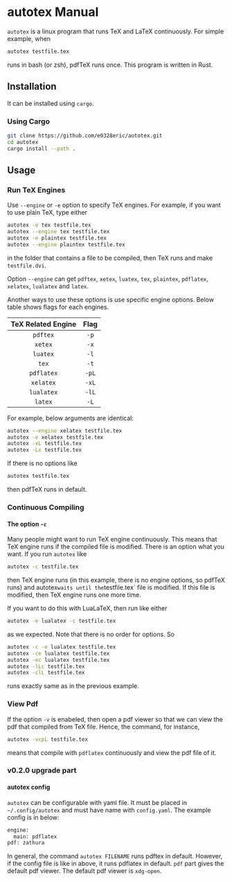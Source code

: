 # autotex Manual

`autotex` is a linux program that runs TeX and LaTeX continuously. For simple example, when

```bash
autotex testfile.tex
```

runs in bash (or zsh), pdfTeX runs once. This program is written in Rust.

## Installation

It can be installed using `cargo`.

### Using Cargo

```bash
git clone https://github.com/e0328eric/autotex.git
cd autotex
cargo install --path .
```

## Usage

### Run TeX Engines

Use `--engine` or `-e` option to specify TeX engines. For example, if you want to use plain TeX, type either

```bash
autotex -e tex testfile.tex
autotex --engine tex testfile.tex
autotex -e plaintex testfile.tex
autotex --engine plaintex testfile.tex
```

in the folder that contains a file to be compiled, then TeX runs and make `testfile.dvi`.

Option `--engine` can get `pdftex`, `xetex`, `luatex`, `tex`, `plaintex`, `pdflatex`, `xelatex`, `lualatex` and `latex`.

Another ways to use these options is use specific engine options.
Below table shows flags for each engines.

| TeX Related Engine | Flag  |
| :----------------: | :---: |
|      `pdftex`      | `-p`  |
|      `xetex`       | `-x`  |
|      `luatex`      | `-l`  |
|       `tex`        | `-t`  |
|     `pdflatex`     | `-pL` |
|     `xelatex`      | `-xL` |
|     `lualatex`     | `-lL` |
|      `latex`       | `-L`  |

For example, below arguments are identical:

```bash
autotex --engine xelatex testfile.tex
autotex -e xelatex testfile.tex
autotex -xL testfile.tex
autotex -Lx testfile.tex
```

If there is no options like

```bash
autotex testfile.tex
```

then pdfTeX runs in default.

### Continuous Compiling

#### The option `-c`

Many people might want to run TeX engine continuously. This means that TeX engine runs if the compiled file is modified. There is an option what you want. If you run `autotex` like

```bash
autotex -c testfile.tex
```

then TeX engine runs (in this example, there is no engine options, so pdfTeX runs) and autotex`waits until the`testfile.tex` file is modified. If this file is modified, then TeX engine runs one more time.

If you want to do this with LuaLaTeX, then run like either

```bash
autotex -e lualatex -c testfile.tex
```

as we expected. Note that there is no order for options. So

```bash
autotex -c -e lualatex testfile.tex
autotex -ce lualatex testfile.tex
autotex -ec lualatex testfile.tex
autotex -lLc testfile.tex
autotex -clL testfile.tex
```

runs exactly same as in the previous example.

### View Pdf

If the option `-v` is enabeled, then open a pdf viewer so that we can view the pdf that
compiled from TeX file. Hence, the command, for instance,

```bash
autotex -vcpL testfile.tex
```

means that compile with `pdflatex` continuously and view the pdf file of it.

### v0.2.0 upgrade part

#### autotex config

`autotex` can be configurable with yaml file. It must be placed in `~/.config/autotex` and must have name with `config.yaml`.
The example config is in below:

```reStructuredText
engine:
  main: pdflatex
pdf: zathura
```

In general, the command `autotex FILENAME` runs pdftex in default. However, if the config file is like in above, it runs pdflatex in default.
`pdf` part gives the default pdf viewer. The default pdf viewer is `xdg-open`.
